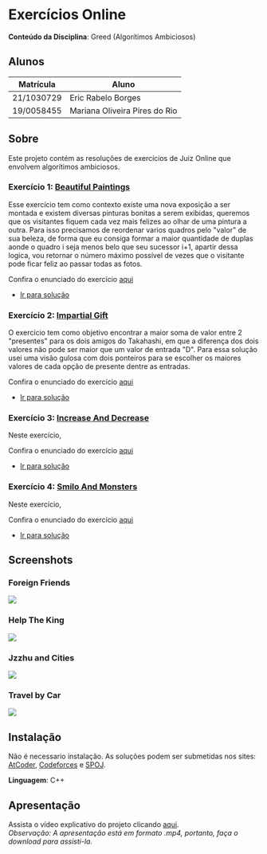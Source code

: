 # Exercícios Online

**Conteúdo da Disciplina**: Greed (Algorítimos Ambiciosos)<br>

## Alunos
|Matrícula | Aluno |
| -- | -- |
| 21/1030729  |  Eric Rabelo Borges |
| 19/0058455  |  Mariana Oliveira Pires do Rio |

## Sobre 
Este projeto contém as resoluções de exercícios de Juiz Online que envolvem algorítimos ambiciosos. 

### Exercício 1:  [Beautiful Paintings](https://codeforces.com/contest/651/problem/B)

Esse exercício tem como contexto existe uma nova exposição a ser montada e existem diversas pinturas bonitas a serem exibidas, queremos que os visitantes fiquem cada vez mais felizes ao olhar de uma pintura a outra. Para isso precisamos de reordenar varios quadros pelo "valor" de sua beleza, de forma que eu consiga formar a maior quantidade de duplas aonde o quadro i seja menos belo que seu sucessor i+1, apartir dessa logica, vou retornar o número máximo possível de vezes que o visitante pode ficar feliz ao passar todas as fotos.

Confira o enunciado do exercício [aqui](https://codeforces.com/contest/651/problem/B)

- [Ir para solução](Soluções/BeautifulPaintings.cpp)

### Exercício 2: [Impartial Gift](https://atcoder.jp/contests/abc302/tasks/abc302_d)

O exercício tem como objetivo encontrar a maior soma de valor entre 2 "presentes" para os dois amigos do Takahashi, em que a diferença dos dois valores não pode ser maior que um valor de entrada "D". Para essa solução usei uma visão gulosa com dois ponteiros para se escolher os maiores valores de cada opção de presente dentre as entradas.

Confira o enunciado do exercício [aqui](https://atcoder.jp/contests/abc302/tasks/abc302_d)

- [Ir para solução](Soluções/ImpartialGift.cpp)

### Exercício 3:  [Increase And Decrease](www)

Neste exercício, 

Confira o enunciado do exercício [aqui](www)

- [Ir para solução](Soluções/IncreaseAndDecrease.cpp)

### Exercício 4:  [Smilo And Monsters](www)

Neste exercício, 

Confira o enunciado do exercício [aqui](www)

- [Ir para solução](Soluções/SmiloAndMonsters.cpp)

## Screenshots

### Foreign Friends
![](Assets/ForeignFriends.png)

### Help The King
![](Assets/HelpTheKing.png)

### Jzzhu and Cities
![](Assets/JzzhuAndCities.png)

### Travel by Car
![](Assets/Travel.png)

## Instalação 
Não é necessario instalação. As soluções podem ser submetidas nos sites: [AtCoder](https://atcoder.jp/), [Codeforces](https://codeforces.com/) e [SPOJ](https://www.spoj.com/).

**Linguagem**: C++<br>

## Apresentação
Assista o vídeo explicativo do projeto clicando [aqui](/Grafos2_Video.mp4). <br>
*Observação: A apresentação está em formato .mp4, portanto, faça o download para assisti-la.*



